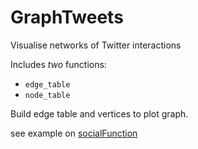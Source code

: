 GraphTweets
===========

Visualise networks of Twitter interactions

Includes *two* functions:

* `edge_table`
* `node_table`

Build edge table and vertices to plot graph.

see example on [socialFunction](http://socialfunction.files.wordpress.com/2014/10/graphtweets_example.pdf)